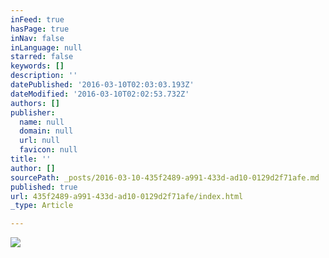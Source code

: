 ```yaml
---
inFeed: true
hasPage: true
inNav: false
inLanguage: null
starred: false
keywords: []
description: ''
datePublished: '2016-03-10T02:03:03.193Z'
dateModified: '2016-03-10T02:02:53.732Z'
authors: []
publisher:
  name: null
  domain: null
  url: null
  favicon: null
title: ''
author: []
sourcePath: _posts/2016-03-10-435f2489-a991-433d-ad10-0129d2f71afe.md
published: true
url: 435f2489-a991-433d-ad10-0129d2f71afe/index.html
_type: Article

---
```

![](https://the-grid-user-content.s3-us-west-2.amazonaws.com/b901936d-1cec-427b-9883-96a02ae21a07.jpg)